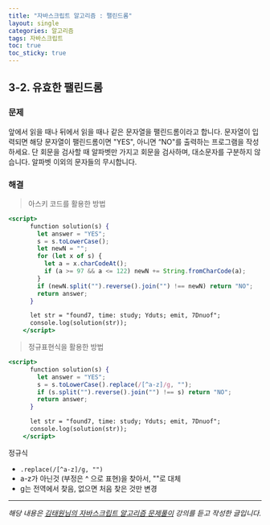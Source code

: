```yaml
---
title: "자바스크립트 알고리즘 : 팰린드롬"
layout: single
categories: 알고리즘
tags: 자바스크립트
toc: true
toc_sticky: true
---
```


## 3-2. 유효한 팰린드롬

### 문제

앞에서 읽을 때나 뒤에서 읽을 때나 같은 문자열을 팰린드롬이라고 합니다.
문자열이 입력되면 해당 문자열이 팰린드롬이면 "YES", 아니면 “NO"를 출력하는 프로그램을
작성하세요.
단 회문을 검사할 때 알파벳만 가지고 회문을 검사하며, 대소문자를 구분하지 않습니다.
알파벳 이외의 문자들의 무시합니다.

### 해결

> 아스키 코드를 활용한 방법

```jsx
<script>
      function solution(s) {
        let answer = "YES";
        s = s.toLowerCase();
        let newN = "";
        for (let x of s) {
          let a = x.charCodeAt();
          if (a >= 97 && a <= 122) newN += String.fromCharCode(a);
        }
        if (newN.split("").reverse().join("") !== newN) return "NO";
        return answer;
      }

      let str = "found7, time: study; Yduts; emit, 7Dnuof";
      console.log(solution(str));
    </script>
```

> 정규표현식을 활용한 방법

```jsx
<script>
      function solution(s) {
        let answer = "YES";
        s = s.toLowerCase().replace(/[^a-z]/g, "");
        if (s.split("").reverse().join("") !== s) return "NO";
        return answer;
      }

      let str = "found7, time: study; Yduts; emit, 7Dnuof";
      console.log(solution(str));
    </script>
```

정규식

- `.replace(/[^a-z]/g, "")`
- a-z가 아닌것 (부정은 ^ 으로 표현)을 찾아서, ""로 대체
- g는 전역에서 찾음, 없으면 처음 찾은 것만 변경

---

_해당 내용은 [김태원님의 자바스크립트 알고리즘 문제풀이](https://www.inflearn.com/course/%EC%9E%90%EB%B0%94%EC%8A%A4%ED%81%AC%EB%A6%BD%ED%8A%B8-%EC%95%8C%EA%B3%A0%EB%A6%AC%EC%A6%98-%EB%AC%B8%EC%A0%9C%ED%92%80%EC%9D%B4/dashboard) 강의를 듣고 작성한 글입니다._
